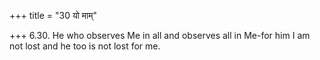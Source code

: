 +++
title = "30 यो माम्"

+++
6.30. He who observes Me in all and observes all in Me-for him I am not
lost and he too is not lost for me.
